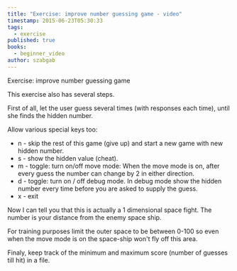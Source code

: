 ```yaml
---
title: "Exercise: improve number guessing game - video"
timestamp: 2015-06-23T05:30:33
tags:
  - exercise
published: true
books:
  - beginner_video
author: szabgab
---
```



Exercise: improve number guessing game


This exercise also has several steps.

First of all, let the user guess several times (with responses each time), until she finds the hidden number.

Allow various special keys too:
* n - skip the rest of this game (give up) and start a new game with new hidden number.
* s - show the hidden value (cheat).
* m - toggle: turn on/off move mode: When the move mode is on, after every guess the number can change by 2 in either direction.
* d - toggle: turn on / off debug mode. In debug mode show the hidden number every time before you are asked to supply the guess.
* x - exit

Now I can tell you that this is actually a 1 dimensional space fight. The number is your distance from the enemy space ship.

For training purposes limit the outer space to be between 0-100 so even when the move mode is on the space-ship won't fly off this area.

Finaly, keep track of the minimum and maximum score (number of guesses till hit) in a file.

